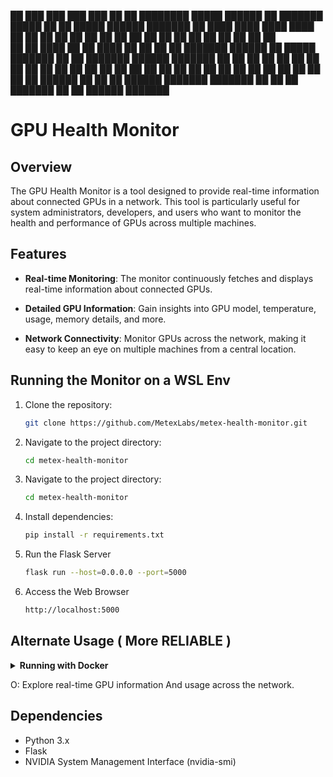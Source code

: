
██ ███    ███ ███    ███ ██    ██ ████████  █████  ██████  ██      ███████  █████  ██     ██       █████  ██████  ███████ 
██ ████  ████ ████  ████ ██    ██    ██    ██   ██ ██   ██ ██      ██      ██   ██ ██     ██      ██   ██ ██   ██ ██      
██ ██ ████ ██ ██ ████ ██ ██    ██    ██    ███████ ██████  ██      █████   ███████ ██     ██      ███████ ██████  ███████ 
██ ██  ██  ██ ██  ██  ██ ██    ██    ██    ██   ██ ██   ██ ██      ██      ██   ██ ██     ██      ██   ██ ██   ██      ██ 
██ ██      ██ ██      ██  ██████     ██    ██   ██ ██████  ███████ ███████ ██   ██ ██     ███████ ██   ██ ██████  ███████ 
                                                                                                                          
                                                                                                                          

# GPU Health Monitor

## Overview

The GPU Health Monitor is a tool designed to provide real-time information about connected GPUs in a network. This tool is particularly useful for system administrators, developers, and users who want to monitor the health and performance of GPUs across multiple machines.

## Features

- **Real-time Monitoring**: The monitor continuously fetches and displays real-time information about connected GPUs.
  
- **Detailed GPU Information**: Gain insights into GPU model, temperature, usage, memory details, and more.

- **Network Connectivity**: Monitor GPUs across the network, making it easy to keep an eye on multiple machines from a central location.

## Running the Monitor on a WSL Env 

1. Clone the repository:
   ```bash
   git clone https://github.com/MetexLabs/metex-health-monitor.git
   ```

2. Navigate to the project directory:
   ```bash
   cd metex-health-monitor
   ```
   
3. Navigate to the project directory:
   ```bash
   cd metex-health-monitor
   ```

3. Install dependencies:
   ```bash
   pip install -r requirements.txt
   ```
4. Run the Flask Server
   ```bash
   flask run --host=0.0.0.0 --port=5000
   ```
5. Access the Web Browser
   ```bash
   http://localhost:5000
   ```  
      

## Alternate Usage ( More RELIABLE )

<details>
<summary><b>Running with Docker</b></summary>

```bash
git clone https://github.com/MetexLabs/metex-health-monitor.git
cd metex-health-monitor
docker-compose up --build -d
```
</details>


O: Explore real-time GPU information And usage across the network.

## Dependencies

- Python 3.x
- Flask
- NVIDIA System Management Interface (nvidia-smi)
#

